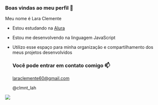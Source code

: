 ### Boas vindas ao meu perfil 💙

Meu nome é Lara Clemente 

- Estou estudando na [Alura](https://www.alura.com.br)
- Estou me desenvolvendo na linguagem JavaScript
- Utilizo esse espaço para minha organização e compartilhamento dos meus projetos desenvolvidos

  ### Você pode entrar em contato comigo 📫

  laraclemente60@gmail.com

  @clmnt_lah

![](https://media.tenor.com/i7llTDaTPtUAAAAC/naruto.gif)
  
